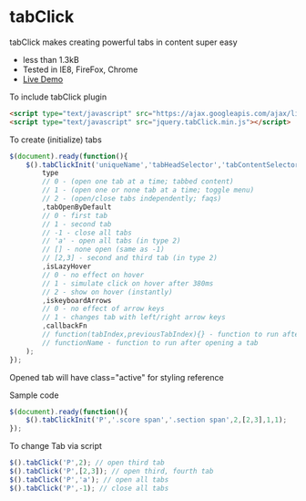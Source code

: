 # tabClick
tabClick makes creating powerful tabs in content super easy
* less than 1.3kB
* Tested in IE8, FireFox, Chrome
* [Live Demo](http://code.mgvz.com/tabClick/)


To include tabClick plugin
```html
<script type="text/javascript" src="https://ajax.googleapis.com/ajax/libs/jquery/1.11.2/jquery.min.js"></script>
<script type="text/javascript" src="jquery.tabClick.min.js"></script>
```

To create (initialize) tabs
```javascript
$(document).ready(function(){
	$().tabClickInit('uniqueName','tabHeadSelector','tabContentSelector',
		type
		// 0 - (open one tab at a time; tabbed content)
		// 1 - (open one or none tab at a time; toggle menu)
		// 2 - (open/close tabs independently; faqs)
		,tabOpenByDefault
		// 0 - first tab
		// 1 - second tab
		// -1 - close all tabs
		// 'a' - open all tabs (in type 2)
		// [] - none open (same as -1)
		// [2,3] - second and third tab (in type 2)
		,isLazyHover
		// 0 - no effect on hover
		// 1 - simulate click on hover after 380ms
		// 2 - show on hover (instantly)
		,iskeyboardArrows
		// 0 - no effect of arrow keys
		// 1 - changes tab with left/right arrow keys
		,callbackFn
		// function(tabIndex,previousTabIndex){} - function to run after opening a tab
		// functionName - function to run after opening a tab
	);
});
```
Opened tab will have class="active" for styling reference

Sample code
```javascript
$(document).ready(function(){
	$().tabClickInit('P','.score span','.section span',2,[2,3],1,1);
});
```

To change Tab via script
```javascript
$().tabClick('P',2); // open third tab
$().tabClick('P',[2,3]); // open third, fourth tab
$().tabClick('P','a'); // open all tabs
$().tabClick('P',-1); // close all tabs
```
